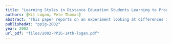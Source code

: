 ```yaml
---
title: "Learning Styles in Distance Education Students Learning to Program"
authors: [Kit Logan, Pete Thomas]
abstract: "This paper reports on an experiment looking at differences in students’ learning style preferences and the relationship with observed work related practices and recent findings from the ongoing research. Three questionnaires to measure learning and cognitive style preferences; Honey & Mumford, Grasha and Reichmann and an English translation of Antonietti’s questionnaire on visual and verbal strategies (QSVV) were made available and distributed via the web in electronic format to 60 volunteers prior to their taking the Open University’s distance learning course M206 “An Object Orientated Approach”. An additional questionnaire gathering demographic information, perceived level of comfort with computing and other related measures was also published electronically. A significant gender difference was found on the Honey & Mumford measures of pragmatism and theorist, with significant difference between genders and from published normal values. The Grasha–Reichmann scales showed no differences between genders but the sample studied had higher than expected scores on both the independent and collaborative scales compared to published norms. Further investigation resolved the possible presence of two types of student, an independent type and a collaborative/participant type."
publishedAt: "ppig-2002"
year: 2002
url_pdf: "files/2002-PPIG-14th-logan.pdf"
---
```

